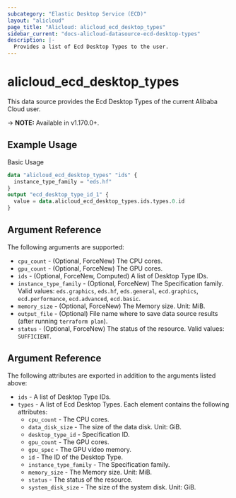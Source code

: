 ```yaml
---
subcategory: "Elastic Desktop Service (ECD)"
layout: "alicloud"
page_title: "Alicloud: alicloud_ecd_desktop_types"
sidebar_current: "docs-alicloud-datasource-ecd-desktop-types"
description: |-
  Provides a list of Ecd Desktop Types to the user.
---
```


# alicloud\_ecd\_desktop\_types

This data source provides the Ecd Desktop Types of the current Alibaba Cloud user.

-> **NOTE:** Available in v1.170.0+.

## Example Usage

Basic Usage

```terraform
data "alicloud_ecd_desktop_types" "ids" {
  instance_type_family = "eds.hf"
}
output "ecd_desktop_type_id_1" {
  value = data.alicloud_ecd_desktop_types.ids.types.0.id
}
```

## Argument Reference

The following arguments are supported:

* `cpu_count` - (Optional, ForceNew) The CPU cores.
* `gpu_count` - (Optional, ForceNew) The GPU cores.
* `ids` - (Optional, ForceNew, Computed)  A list of Desktop Type IDs.
* `instance_type_family` - (Optional, ForceNew) The Specification family. Valid values: `eds.graphics`, `eds.hf`, `eds.general`, `ecd.graphics`, `ecd.performance`, `ecd.advanced`, `ecd.basic`.
* `memory_size` - (Optional, ForceNew) The Memory size. Unit: MiB.
* `output_file` - (Optional) File name where to save data source results (after running `terraform plan`).
* `status` - (Optional, ForceNew) The status of the resource. Valid values: `SUFFICIENT`.

## Argument Reference

The following attributes are exported in addition to the arguments listed above:

* `ids` - A list of Desktop Type IDs.
* `types` - A list of Ecd Desktop Types. Each element contains the following attributes:
	* `cpu_count` - The CPU cores.
	* `data_disk_size` - The size of the data disk. Unit: GiB.
	* `desktop_type_id` - Specification ID.
	* `gpu_count` - The GPU cores.
	* `gpu_spec` - The GPU video memory.
	* `id` - The ID of the Desktop Type.
	* `instance_type_family` - The Specification family.
	* `memory_size` - The Memory size. Unit: MiB.
	* `status` - The status of the resource.
	* `system_disk_size` - The size of the system disk. Unit: GiB.